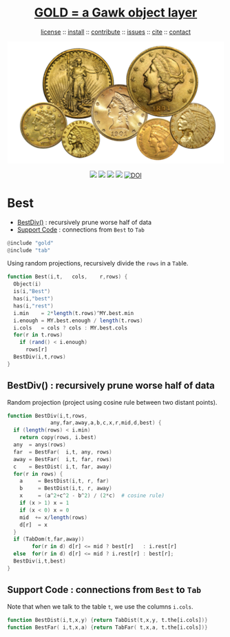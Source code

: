<a name=top>
<h1 align=center>
   <a href="https://github.com/golden/dev/blob/master/README.md#top">
     GOLD = a Gawk object layer
   </a>
</h1>
<p align=center>
   <a    href="https://github.com/golden/dev/blob/master/LICENSE.md#top">license</a>
   :: <a href="https://github.com/golden/dev/blob/master/INSTALL.md#top">install</a>
   :: <a href="https://github.com/golden/dev/blob/master/CONTRIBUTE.md#top">contribute</a>
   :: <a href="https://github.com/golden/dev/issues">issues</a>
   :: <a href="https://github.com/golden/dev/blob/master/CITATION.md#top">cite</a>
   :: <a href="https://github.com/golden/dev/blob/master/CONTACT.md#top">contact</a>
</p>
<p align=center>
   <img width=600 src="https://github.com/golden/dev/raw/master/etc/img/coins.png">
</p>
<p align=center>
   <img src="https://img.shields.io/badge/language-gawk-orange">
   <img src="https://img.shields.io/badge/purpose-ai,se-blueviolet">
   <img src="https://img.shields.io/badge/platform-mac,*nux-informational">
   <a href="https://travis-ci.org/github/golden/dev"> <img src="https://travis-ci.org/golden/dev.svg?branch=master"></a>
   <a href="https://doi.org/10.5281/zenodo.3887420"><img src="https://zenodo.org/badge/DOI/10.5281/zenodo.3887420.svg" alt="DOI"></a>
</p>

# Best

- [BestDiv()](#bestdiv--recursively-prune-worse-half-of-data) : recursively prune worse half of data
- [Support Code](#support-code--connections-from-best-to-tab) : connections from `Best` to `Tab`

```awk
@include "gold"
@include "tab"
```

Using random projections,
recursively divide the `rows` in a `Tab`le.

```awk
function Best(i,t,   cols,    r,rows) {
  Object(i)
  is(i,"Best")
  has(i,"best")
  has(i,"rest")
  i.min    = 2*length(t.rows)^MY.best.min
  i.enough = MY.best.enough / length(t.rows)
  i.cols   = cols ? cols : MY.best.cols
  for(r in t.rows) 
    if (rand() < i.enough) 
      rows[r]
  BestDiv(i,t,rows)
}
```
## BestDiv() : recursively prune worse half of data 

Random projection (project using cosine 
rule between two distant points).

```awk
function BestDiv(i,t,rows, 
              any,far,away,a,b,c,x,r,mid,d,best) {
  if (length(rows) < i.min) 
    return copy(rows, i.best)
  any  = anys(rows) 
  far  = BestFar(  i,t, any, rows)
  away = BestFar(  i,t, far, rows)
  c    = BestDist( i,t, far, away)
  for(r in rows) {
    a     = BestDist(i,t, r, far)
    b     = BestDist(i,t, r, away)
    x     = (a^2+c^2 - b^2) / (2*c)  # cosine rule)
    if (x > 1) x = 1
    if (x < 0) x = 0
    mid  += x/length(rows)
    d[r]  = x
  }
  if (TabDom(t,far,away)) 
        for(r in d) d[r] <= mid ? best[r]   : i.rest[r]
  else  for(r in d) d[r] <= mid ? i.rest[r] : best[r];
  BestDiv(i,t,best) 
}
```
## Support Code : connections from `Best` to `Tab`

Note that when we talk to the table `t`, we use the columns
`i.cols`.

```awk
function BestDist(i,t,x,y) {return TabDist(t,x,y, t.the[i.cols])}
function BestFar( i,t,x,a) {return TabFar( t,x,a, t.the[i.cols])}
```
